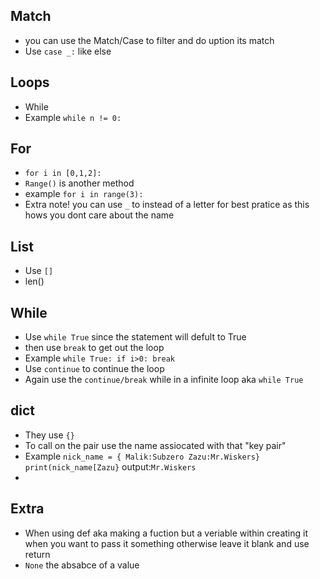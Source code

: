 ## Match 
* you can use the Match/Case to filter and do uption its match
* Use ```case _:``` like else

## Loops
* While
* Example ```while n != 0:```

## For
* ```for i in [0,1,2]:```
* ```Range()``` is another method
* example ```for i in range(3):```
* Extra note! you can use ```_``` to instead of a letter for best pratice as this hows you dont care about the name

## List 
* Use ```[]```
* len()


## While
* Use ```while True``` since the statement will defult to True
* then use ```break``` to get out the loop
* Example ``` while True: if i>0: break ```
* Use ```continue``` to continue the loop
* Again use the ```continue/break``` while in a infinite loop aka ```while True``` 


## dict
* They use ```{}```
* To call on the pair use the name assiocated with that "key pair"
* Example ```nick_name = { Malik:Subzero Zazu:Mr.Wiskers}``` ```print(nick_name[Zazu}``` output:```Mr.Wiskers```
* 


## Extra 
* When using def aka making a fuction but a veriable within creating it when you want to pass it something otherwise leave it blank and use return
* ```None``` the absabce of a value
